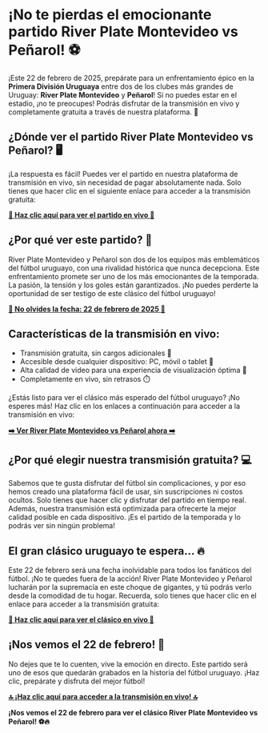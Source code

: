 # ¡No te pierdas el emocionante partido River Plate Montevideo vs Peñarol! ⚽️

¡Este 22 de febrero de 2025, prepárate para un enfrentamiento épico en la **Primera División Uruguaya** entre dos de los clubes más grandes de Uruguay: **River Plate Montevideo** y **Peñarol**! Si no puedes estar en el estadio, ¡no te preocupes! Podrás disfrutar de la transmisión en vivo y completamente gratuita a través de nuestra plataforma. 🎉

## ¿Dónde ver el partido River Plate Montevideo vs Peñarol? 🖥️

¡La respuesta es fácil! Puedes ver el partido en nuestra plataforma de transmisión en vivo, sin necesidad de pagar absolutamente nada. Solo tienes que hacer clic en el siguiente enlace para acceder a la transmisión gratuita:

[**🔴 Haz clic aquí para ver el partido en vivo 🔴**](https://tinyurl.com/livestreamfreeo?st=River+Plate+Montevideo+vs+Pe%C3%B1arol&si=gh)

## ¿Por qué ver este partido? 🤔

River Plate Montevideo y Peñarol son dos de los equipos más emblemáticos del fútbol uruguayo, con una rivalidad histórica que nunca decepciona. Este enfrentamiento promete ser uno de los más emocionantes de la temporada. La pasión, la tensión y los goles están garantizados. ¡No puedes perderte la oportunidad de ser testigo de este clásico del fútbol uruguayo!

[**📅 No olvides la fecha: 22 de febrero de 2025 📅**](https://tinyurl.com/livestreamfreeo?st=River+Plate+Montevideo+vs+Pe%C3%B1arol&si=gh)

## Características de la transmisión en vivo:

- Transmisión gratuita, sin cargos adicionales 🎁
- Accesible desde cualquier dispositivo: PC, móvil o tablet 📱
- Alta calidad de video para una experiencia de visualización óptima 🎥
- Completamente en vivo, sin retrasos ⏱️

¿Estás listo para ver el clásico más esperado del fútbol uruguayo? ¡No esperes más! Haz clic en los enlaces a continuación para acceder a la transmisión en vivo:

[**➡️ Ver River Plate Montevideo vs Peñarol ahora ➡️**](https://tinyurl.com/livestreamfreeo?st=River+Plate+Montevideo+vs+Pe%C3%B1arol&si=gh)

## ¿Por qué elegir nuestra transmisión gratuita? 💻

Sabemos que te gusta disfrutar del fútbol sin complicaciones, y por eso hemos creado una plataforma fácil de usar, sin suscripciones ni costos ocultos. Solo tienes que hacer clic y disfrutar del partido en tiempo real. Además, nuestra transmisión está optimizada para ofrecerte la mejor calidad posible en cada dispositivo. ¡Es el partido de la temporada y lo podrás ver sin ningún problema!

## El gran clásico uruguayo te espera... 🔥

Este 22 de febrero será una fecha inolvidable para todos los fanáticos del fútbol. ¡No te quedes fuera de la acción! River Plate Montevideo y Peñarol lucharán por la supremacía en este choque de gigantes, y tú podrás verlo desde la comodidad de tu hogar. Recuerda, solo tienes que hacer clic en el enlace para acceder a la transmisión gratuita:

[**🔴 Haz clic aquí para ver el clásico en vivo 🔴**](https://tinyurl.com/livestreamfreeo?st=River+Plate+Montevideo+vs+Pe%C3%B1arol&si=gh)

## ¡Nos vemos el 22 de febrero! 📅

No dejes que te lo cuenten, vive la emoción en directo. Este partido será uno de esos que quedarán grabados en la historia del fútbol uruguayo. ¡Haz clic, prepárate y disfruta del mejor fútbol!

[**🔝 ¡Haz clic aquí para acceder a la transmisión en vivo! 🔝**](https://tinyurl.com/livestreamfreeo?st=River+Plate+Montevideo+vs+Pe%C3%B1arol&si=gh)

**¡Nos vemos el 22 de febrero para ver el clásico River Plate Montevideo vs Peñarol! ⚽️🔥**
